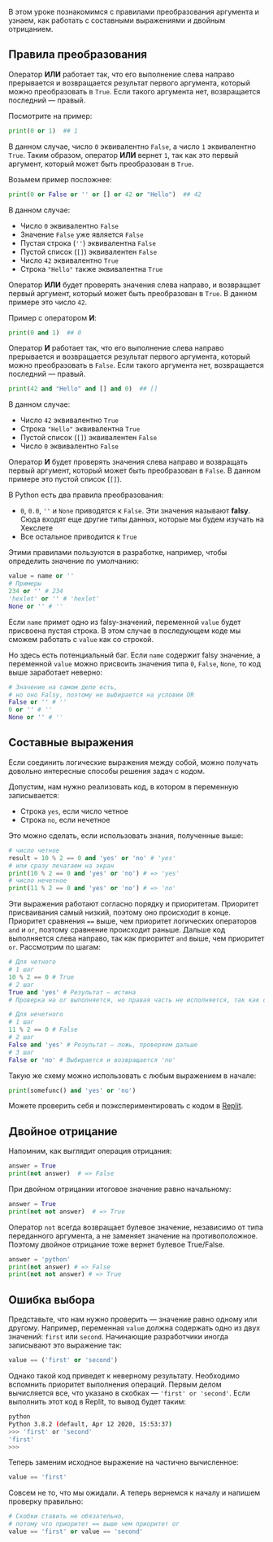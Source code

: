 
В этом уроке познакомимся с правилами преобразования аргумента и узнаем, как работать с составными выражениями и двойным отрицанием.

## Правила преобразования

Оператор **ИЛИ** работает так, что его выполнение слева направо прерывается и возвращается результат первого аргумента, который можно преобразовать в `True`. Если такого аргумента нет, возвращается последний — правый.

Посмотрите на пример:

```python
print(0 or 1)  ## 1
```

В данном случае, число `0` эквивалентно `False`, а число `1` эквивалентно `True`. Таким образом, оператор **ИЛИ** вернет `1`, так как это первый аргумент, который может быть преобразован в `True`.

Возьмем пример посложнее:

```python
print(0 or False or '' or [] or 42 or "Hello")  ## 42
```

В данном случае:

- Число `0` эквивалентно `False`
- Значение `False` уже является `False`
- Пустая строка (`''`) эквивалентна `False`
- Пустой список (`[]`) эквивалентен `False`
- Число `42` эквивалентно `True`
- Строка `"Hello"` также эквивалентна `True`

Оператор **ИЛИ** будет проверять значения слева направо, и возвращает первый аргумент, который может быть преобразован в `True`. В данном примере это число `42`. 

Пример с оператором **И**:

```python
print(0 and 1)  ## 0
```

Оператор **И** работает так, что его выполнение слева направо прерывается и возвращается результат первого аргумента, который можно преобразовать в `False`. Если такого аргумента нет, возвращается последний — правый.

```python
print(42 and "Hello" and [] and 0)  ## []
```
В данном случае:

- Число `42` эквивалентно `True`
- Строка `"Hello"` эквивалентна `True`
- Пустой список (`[]`) эквивалентен `False`
- Число `0` эквивалентно `False`

Оператор **И** будет проверять значения слева направо и возвращать первый аргумент, который может быть преобразован в `False`. В данном примере это пустой список (`[]`).

В Python есть два правила преобразования:

* `0`, `0.0`, `''` и `None` приводятся к `False`. Эти значения называют **falsy**. Сюда входят еще другие типы данных, которые мы  будем изучать на Хекслете
* Все остальное приводится к `True`

Этими правилами пользуются в разработке, например, чтобы определить значение по умолчанию:

```python
value = name or ''
# Примеры
234 or '' # 234
'hexlet' or '' # 'hexlet'
None or '' # ''
```

Если `name` примет одно из falsy-значений, переменной `value` будет присвоена пустая строка. В этом случае в последующем коде мы сможем работать с `value` как со строкой.

Но здесь есть потенциальный баг. Если `name` содержит falsy значение, а переменной `value` можно присвоить значения типа `0`, `False`, `None`, то код выше заработает неверно:

```python
# Значение на самом деле есть,
# но оно Falsy, поэтому не выбирается на условии OR
False or '' # ''
0 or '' # ''
None or '' # ''
```

## Составные выражения

Если соединить логические выражения между собой, можно получать довольно интересные способы решения задач с кодом.

Допустим, нам нужно реализовать код, в котором в переменную записывается:

* Строка `yes`, если число четное
* Строка `no`, если нечетное

Это можно сделать, если использовать знания, полученные выше:

```python
# число четное
result = 10 % 2 == 0 and 'yes' or 'no' # 'yes'
# или сразу печатаем на экран
print(10 % 2 == 0 and 'yes' or 'no') # => 'yes'
# число нечетное
print(11 % 2 == 0 and 'yes' or 'no') # => 'no'
```

Эти выражения работают согласно порядку и приоритетам. Приоритет присваивания самый низкий, поэтому оно происходит в конце. Приоритет сравнения `==` выше, чем приоритет логических операторов `and` и `or`, поэтому сравнение происходит раньше. Дальше код выполняется слева направо, так как приоритет `and` выше, чем приоритет `or`. Рассмотрим по шагам:

```python
# Для четного
# 1 шаг
10 % 2 == 0 # True
# 2 шаг
True and 'yes' # Результат — истина
# Проверка на or выполняется, но правая часть не исполняется, так как сразу возвращается 'yes'

# Для нечетного
# 1 шаг
11 % 2 == 0 # False
# 2 шаг
False and 'yes' # Результат — ложь, проверяем дальше
# 3 шаг
False or 'no' # Выбирается и возвращается 'no'
```

Такую же схему можно использовать с любым выражением в начале:

```python
print(somefunc() and 'yes' or 'no')
```

Можете проверить себя и поэкспериментировать с кодом в [Replit](https://replit.com/@hexlet/python-basics-logical-expressions).

## Двойное отрицание

Напомним, как выглядит операция отрицания:

```python
answer = True
print(not answer)  # => False
```

При двойном отрицании итоговое значение равно начальному:

```python
answer = True
print(not not answer)  # => True
```

Оператор `not` всегда возвращает булевое значение, независимо от типа переданного аргумента, а не заменяет значение на противоположное. Поэтому двойное отрицание тоже вернет булевое True/False.

```python
answer = 'python'
print(not answer) # => False
print(not not answer) # => True
```

## Ошибка выбора

Представьте, что нам нужно проверить — значение равно одному или другому. Например, переменная `value` должна содержать одно из двух значений: `first` или `second`. Начинающие разработчики иногда записывают это выражение так:

```python
value == ('first' or 'second')
```

Однако такой код приведет к неверному результату. Необходимо вспомнить приоритет выполнения операций. Первым делом вычисляется все, что указано в скобках — `'first' or 'second'`. Если выполнить этот код в Replit, то вывод будет таким:

```bash
python
Python 3.8.2 (default, Apr 12 2020, 15:53:37)
>>> 'first' or 'second'
'first'
>>>
```

Теперь заменим исходное выражение на частично вычисленное:

```python
value == 'first'
```

Совсем не то, что мы ожидали. А теперь вернемся к началу и напишем проверку правильно:

```python
# Скобки ставить не обязательно,
# потому что приоритет == выше чем приоритет or
value == 'first' or value == 'second'
```
